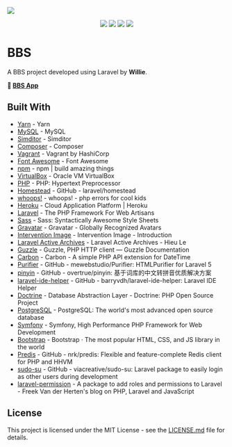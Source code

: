 ![](https://repository-images.githubusercontent.com/191184100/9b36db00-8bd1-11e9-896c-decdfb5c879e)

<p align="center">
  <a href="https://github.com/WillieWangWei"><img src="https://img.shields.io/travis/php-v/WillieWangWei/BBS.svg"></a>
  <a href="https://travis-ci.com/WillieWangWei/Weibo"><img src="https://img.shields.io/travis/com/WillieWangWei/BBS.svg"></a>
  <a href="https://github.com/WillieWangWei"><img src="https://img.shields.io/github/repo-size/WillieWangWei/BBS.svg"></a>
  <a href="https://github.com/WillieWangWei/BBS/blob/master/LICENSE"><img src="https://img.shields.io/github/license/WillieWangWei/bbs.svg"></a>
</p>

# BBS

A BBS project developed using Laravel by **Willie**.

**🎉 [BBS App](https://bbs-willie.herokuapp.com/)**

## Built With

* [Yarn](https://yarnpkg.com/) - Yarn
* [MySQL](https://www.mysql.com/) - MySQL
* [Simditor](https://simditor.tower.im/) - Simditor
* [Composer](https://getcomposer.org/) - Composer
* [Vagrant](https://www.vagrantup.com/) - Vagrant by HashiCorp
* [Font Awesome](https://fontawesome.com/) - Font Awesome
* [npm](https://www.npmjs.com/) - npm | build amazing things
* [VirtualBox](https://www.virtualbox.org/) - Oracle VM VirtualBox
* [PHP](https://php.net/) - PHP: Hypertext Preprocessor
* [Homestead](https://github.com/laravel/homestead) - GitHub - laravel/homestead
* [whoops!](http://filp.github.io/whoops/) - whoops! - php errors for cool kids
* [Heroku](https://heroku.com/) - Cloud Application Platform | Heroku
* [Laravel](https://laravel.com/) - The PHP Framework For Web Artisans
* [Sass](https://sass-lang.com/) - Sass: Syntactically Awesome Style Sheets
* [Gravatar](https://en.gravatar.com/) - Gravatar - Globally Recognized Avatars
* [Intervention Image](http://image.intervention.io/) - Intervention Image - Introduction
* [Laravel Active Archives](https://www.hieule.info/tag/laravel-active) - Laravel Active Archives - Hieu Le
* [Guzzle](http://guzzlephp.org/) - Guzzle, PHP HTTP client — Guzzle Documentation
* [Carbon](https://carbon.nesbot.com/) - Carbon - A simple PHP API extension for DateTime
* [Purifier](https://github.com/mewebstudio/Purifier) - GitHub - mewebstudio/Purifier: HTMLPurifier for Laravel 5
* [pinyin](https://github.com/overtrue/pinyin) - GitHub - overtrue/pinyin: 基于词库的中文转拼音优质解决方案
* [laravel-ide-helper](https://github.com/barryvdh/laravel-ide-helper) - GitHub - barryvdh/laravel-ide-helper: Laravel IDE Helper
* [Doctrine](https://www.doctrine-project.org/projects/dbal.html) - Database Abstraction Layer - Doctrine: PHP Open Source Project
* [PostgreSQL](https://www.postgresql.org/) - PostgreSQL: The world's most advanced open source database
* [Symfony](https://symfony.com/) - Symfony, High Performance PHP Framework for Web Development
* [Bootstrap](https://getbootstrap.com/) - Bootstrap · The most popular HTML, CSS, and JS library in the world
* [Predis](https://github.com/nrk/predis) - GitHub - nrk/predis: Flexible and feature-complete Redis client for PHP and HHVM
* [sudo-su](https://github.com/viacreative/sudo-su) - GitHub - viacreative/sudo-su: Laravel package to easily login as other users during development
* [laravel-permission](https://freek.dev/270-a-package-to-add-roles-and-permissions-to-laravel) - A package to add roles and permissions to Laravel - Freek Van der Herten's blog on PHP, Laravel and JavaScript

## License

This project is licensed under the MIT License - see the [LICENSE.md](https://github.com/WillieWangWei/BBS/blob/master/LICENSE) file for details.
